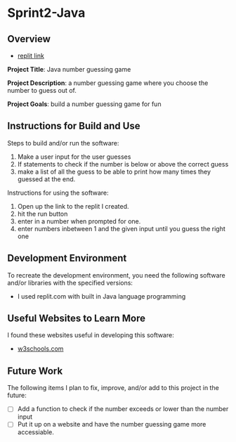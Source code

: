 # Sprint2-Java
## Overview
* [replit link](https://replit.com/@joshuazob/Hello-World)

**Project Title**: Java number guessing game

**Project Description**: a number guessing game where you choose the number to guess out of.

**Project Goals**: build a number guessing game for fun

## Instructions for Build and Use

Steps to build and/or run the software:

1. Make a user input for the user guesses
2. If statements to check if the number is below or above the correct guess
3. make a list of all the guess to be able to print how many times they guessed at the end.

Instructions for using the software:

1. Open up the link to the replit I created.
2. hit the run button
3. enter in a number when prompted for one.
4. enter numbers inbetween 1 and the given input until you guess the right one

## Development Environment 

To recreate the development environment, you need the following software and/or libraries with the specified versions:

* I used replit.com with built in Java language programming

## Useful Websites to Learn More

I found these websites useful in developing this software:

* [w3schools.com](https://www.w3schools.com/)

## Future Work

The following items I plan to fix, improve, and/or add to this project in the future:

* [ ] Add a function to check if the number exceeds or lower than the number input
* [ ] Put it up on a website and have the number guessing game more accessiable. 
